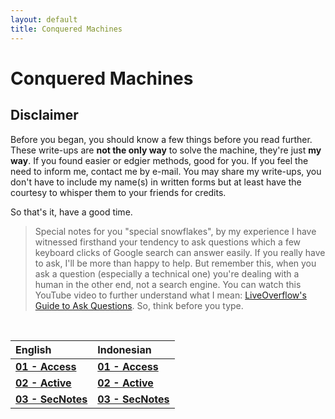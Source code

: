 ```yaml
---
layout: default
title: Conquered Machines
---
```


# Conquered Machines

## Disclaimer
Before you began, you should know a few things before you read further. These write-ups are **not the only way** to solve the machine, they're just **my way**. If you found easier or edgier methods, good for you. If you feel the need to inform me, contact me by e-mail. 
You may share my write-ups, you don't have to include my name(s) in written forms but at least have the courtesy to whisper them to your friends for credits.
<br>

So that's it, have a good time.
<br>

> Special notes for you "special snowflakes", by my experience I have witnessed firsthand your tendency to ask questions which a few keyboard clicks of Google search can answer easily. If you really have to ask, I'll be more than happy to help. But remember this, when you ask a question (especially a technical one) you're dealing with a human in the other end, not a search engine. You can watch this YouTube video to further understand what I mean: [LiveOverflow's Guide to Ask Questions](https://www.youtube.com/watch?v=53zkBvL4ZB4). So, think before you type.
<br>

|       English      |     Indonesian    |
|:-------------------|:------------------|
| **[01 - Access](https://takaya1337.github.io/htb/en/01)**   | **[01 - Access](https://takaya1337.github.io/htb/id/01)**       |
| **[02 - Active](https://takaya1337.github.io/htb/en/02)**   | **[02 - Active](https://takaya1337.github.io/htb/id/02)**       |
| **[03 - SecNotes](https://takaya1337.github.io/htb/en/03)** | **[03 - SecNotes](https://takaya1337.github.io/htb/id/03)**     |

